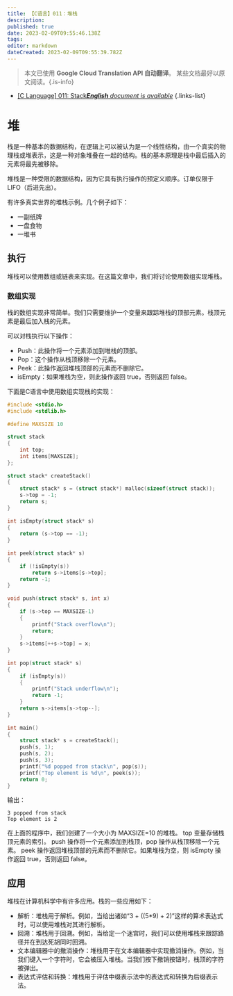 ```yaml
---
title: 【C语言】011：堆栈
description: 
published: true
date: 2023-02-09T09:55:46.138Z
tags: 
editor: markdown
dateCreated: 2023-02-09T09:55:39.782Z
---
```


> 本文已使用 **Google Cloud Translation API 自动翻译**。
某些文档最好以原文阅读。{.is-info}



- [[C Language] 011: Stack***English** document is available*](/en/Knowledge-base/Algorithm/c-language-011-stack)
{.links-list}


# 堆

栈是一种基本的数据结构，在逻辑上可以被认为是一个线性结构，由一个真实的物理栈或堆表示，这是一种对象堆叠在一起的结构。栈的基本原理是栈中最后插入的元素将最先被移除。

堆栈是一种受限的数据结构，因为它具有执行操作的预定义顺序。订单仅限于 LIFO（后进先出）。

有许多真实世界的堆栈示例。几个例子如下：

- 一副纸牌
- 一盘食物
- 一堆书

## 执行

堆栈可以使用数组或链表来实现。在这篇文章中，我们将讨论使用数组实现堆栈。

### 数组实现

栈的数组实现非常简单。我们只需要维护一个变量来跟踪堆栈的顶部元素。栈顶元素是最后加入栈的元素。

可以对栈执行以下操作：

- Push：此操作将一个元素添加到堆栈的顶部。
- Pop：这个操作从栈顶移除一个元素。
- Peek：此操作返回堆栈顶部的元素而不删除它。
- isEmpty：如果堆栈为空，则此操作返回 true，否则返回 false。

下面是C语言中使用数组实现栈的实现：

```c
#include <stdio.h>
#include <stdlib.h>
 
#define MAXSIZE 10
 
struct stack
{
    int top;
    int items[MAXSIZE];
};
 
struct stack* createStack()
{
    struct stack* s = (struct stack*) malloc(sizeof(struct stack));
    s->top = -1;
    return s;
}
 
int isEmpty(struct stack* s)
{
    return (s->top == -1);
}
 
int peek(struct stack* s)
{
    if (!isEmpty(s))
        return s->items[s->top];
    return -1;
}
 
void push(struct stack* s, int x)
{
    if (s->top == MAXSIZE-1)
    {
        printf("Stack overflow\n");
        return;
    }
    s->items[++s->top] = x;
}
 
int pop(struct stack* s)
{
    if (isEmpty(s))
    {
        printf("Stack underflow\n");
        return -1;
    }
    return s->items[s->top--];
}
 
int main()
{
    struct stack* s = createStack();
    push(s, 1);
    push(s, 2);
    push(s, 3);
    printf("%d popped from stack\n", pop(s));
    printf("Top element is %d\n", peek(s));
    return 0;
}
```

输出：

```
3 popped from stack
Top element is 2
```

在上面的程序中，我们创建了一个大小为 MAXSIZE=10 的堆栈。 top 变量存储栈顶元素的索引。 push 操作将一个元素添加到栈顶，pop 操作从栈顶移除一个元素。 peek 操作返回堆栈顶部的元素而不删除它。如果堆栈为空，则 isEmpty 操作返回 true，否则返回 false。

## 应用

堆栈在计算机科学中有许多应用。栈的一些应用如下：

- 解析：堆栈用于解析。例如，当给出诸如“3 + ((5*9) + 2)”这样的算术表达式时，可以使用堆栈对其进行解析。
- 回溯：堆栈用于回溯。例如，当给定一个迷宫时，我们可以使用堆栈来跟踪路径并在到达死胡同时回溯。
- 文本编辑器中的撤消操作：堆栈用于在文本编辑器中实现撤消操作。例如，当我们键入一个字符时，它会被压入堆栈。当我们按下撤销按钮时，栈顶的字符被弹出。
- 表达式评估和转换：堆栈用于评估中缀表示法中的表达式和转换为后缀表示法。
